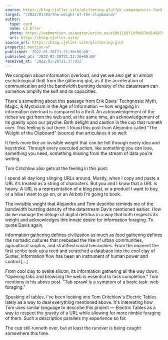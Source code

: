 ```yaml
---
source: https://blog.cjeller.site/glittering-glut?pk_campaign=rss-feed
target: "/2022/01/04/the-weight-of-the-clipboard/"
author:
  type: card
  name: CJ Eller
  photo: https://webmention.io/avatar/write.as/e50b1160f14fb427e014987969f27942bcab05710bf8e93c52cf68c7e9aff8b7.png
  url: https://blog.cjeller.site/
source_url: https://blog.cjeller.site/glittering-glut
property: mention-of
published: '2022-01-28T21:21:30+00:00'
published_at: '2022-01-28T21:21:30+00:00'
received_at: '2022-01-28T21:37:03Z'
---
```


We complain about information overload, and yet we also get an almost eschatological thrill from the glittering glut, as if the acceleration of communication and the bandwidth bursting density of the datastream can somehow amplify the self and its capacities.

There's something about this passage from Erik Davis' Techgnosis: Myth, Magic, & Mysticism in the Age of Information — how engaging in information overload is compared to a thrill. An acknowledgement of the riches we get from the web and, at the same time, an acknowledgement of its gravity upon our psyche. Both delight and caution in the cup that runneth over. This feeling is out there. I found this post from Alejandro called “The Weight of the Clipboard” (source) that articulates it so well:

It feels more like an invisible weight that can be felt through every idea and keystroke. Through every executed action, like something you can lose, something you need, something missing from the stream of data you’re writing.

Tom Critchlow also gets at the feeling in this post:

I spend all day long slinging URLs around. Mostly, when I copy and paste a URL it’s treated as a string of characters. But you and I know that a URL is heavy. A URL is a representation of a blog post, or a product I want to buy, or a hike I want to go on, or an Airbnb I’m going to book.

The invisible weight that Alejandro and Tom describe reminds me of the bandwidth bursting density of the datastream Davis mentioned earlier. How do we manage the deluge of digital detritus in a way that both respects its weight and acknowledges this innate desire for information foraging. To quote Davis again,

Information gathering defines civilization as much as food gathering defines the nomadic cultures that preceded the rise of urban communities, agricultural surplus, and stratified social hierarchies. From the moment the first scribe took up a reed and scratched a database into the cool clay of Sumer, information flow has been an instrument of human power and control [...]

From cool clay to svelte silicon, its information gathering all the way down. “Opening tabs and browsing the web is essential to task completion.” Tom mentions in his above post. “Tab sprawl is a symptom of a basic task: web foraging.”

Speaking of tables, I've been looking into Tom Critchlow's Electric Tables lately as a way to deal everything mentioned above. It's interesting how Tom uses similar language to describe this project — Electric Tables as a way to respect the gravity of a URL while allowing for more nimble foraging of them. Such a description parallels my experience so far.

The cup still runneth over, but at least the runover is being caught somewhere this time.